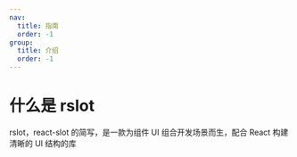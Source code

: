```yaml
---
nav:
  title: 指南
  order: -1
group:
  title: 介绍
  order: -1
---
```


# 什么是 rslot

rslot，react-slot 的简写，是一款为组件 UI 组合开发场景而生，配合 React 构建清晰的 UI 结构的库
